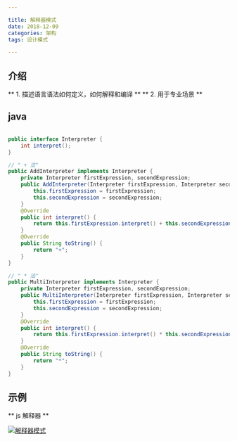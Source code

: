 ```yaml
---

title: 解释器模式
date: 2018-12-09
categories: 架构
tags: 设计模式

---
```


## 介绍
** 1.  描述语言语法如何定义，如何解释和编译 **
** 2.  用于专业场景 **

## java

``` java

public interface Interpreter {
	int interpret();
}

// " + 法"
public AddInterpreter implements Interpreter {
	private Interpreter firstExpression, secondExpression;
	public AddInterpreter(Interpreter firstExpression, Interpreter secondExpression) {
		this.firstExpression = firstExpression;
		this.secondExpression = secondExpression;
	}
	@Override
	public int interpret() {
		return this.firstExpression.interpret() + this.secondExpression.interpret();
	}
	@Override
	public String toString() {
		return "+";
	}
}

// " * 法"
public MultiInterpreter implements Interpreter {
	private Interpreter firstExpression, secondExpression;
	public MultiInterpreter(Interpreter firstExpression, Interpreter secondExpression) {
		this.firstExpression = firstExpression;
		this.secondExpression = secondExpression;
	}
	@Override
	public int interpret() {
		return this.firstExpression.interpret() * this.secondExpression.interpret();
	}
	@Override
	public String toString() {
		return "*";
	}
}

```

## 示例
** js 解释器 **

[![解释器模式](http://118.24.216.136:80/blog/img/2018-12-09/a.png "解释器模式")](http://118.24.216.136:80/blog/img/2018-12-09/a.png "解释器模式")